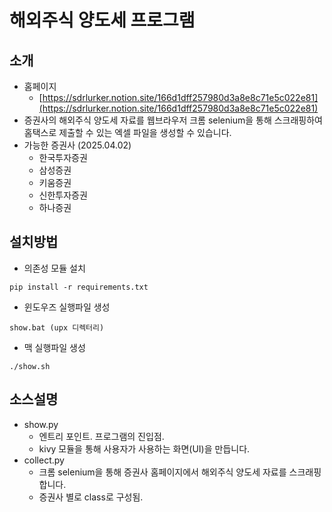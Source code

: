 # 해외주식 양도세 프로그램

## 소개

* 홈페이지
  - [https://sdrlurker.notion.site/166d1dff257980d3a8e8c71e5c022e81](https://sdrlurker.notion.site/166d1dff257980d3a8e8c71e5c022e81)
* 증권사의 해외주식 양도세 자료를 웹브라우저 크롬 selenium을 통해 스크래핑하여 홈택스로 제출할 수 있는 엑셀 파일을 생성할 수 있습니다.
* 가능한 증권사 (2025.04.02)
  - 한국투자증권
  - 삼성증권
  - 키움증권
  - 신한투자증권
  - 하나증권

## 설치방법

* 의존성 모듈 설치

```shell
pip install -r requirements.txt
```

* 윈도우즈 실행파일 생성

```shell
show.bat (upx 디렉터리)
```

* 맥 실행파일 생성

```shell
./show.sh
```

## 소스설명

* show.py
  - 엔트리 포인트. 프로그램의 진입점.
  - kivy 모듈을 통해 사용자가 사용하는 화면(UI)을 만듭니다.
* collect.py
  - 크롬 selenium을 통해 증권사 홈페이지에서 해외주식 양도세 자료를 스크래핑 합니다.
  - 증권사 별로 class로 구성됨.
